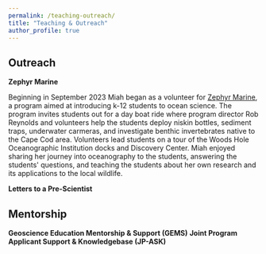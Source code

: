 ```yaml
---
permalink: /teaching-outreach/
title: "Teaching & Outreach"
author_profile: true
---
```

Outreach
----------
**Zephyr Marine**

Beginning in September 2023 Miah began as a volunteer for [Zephyr Marine](https://zephyrmarine.com/), a program aimed at introducing k-12 students to ocean science. The program invites students out for a day boat ride where program director Rob Reynolds and volunteers help the students deploy niskin bottles, sediment traps, underwater carmeras, and investigate benthic invertebrates native to the Cape Cod area. Volunteers lead students on a tour of the Woods Hole Oceanographic Institution docks and Discovery Center. Miah enjoyed sharing her journey into oceanography to the students, answering the students' questions, and teaching the students about her own research and its applications to the local wildlife.

**Letters to a Pre-Scientist**

Mentorship
----------
**Geoscience Education Mentorship & Support (GEMS)**
**Joint Program Applicant Support & Knowledgebase (JP-ASK)**
